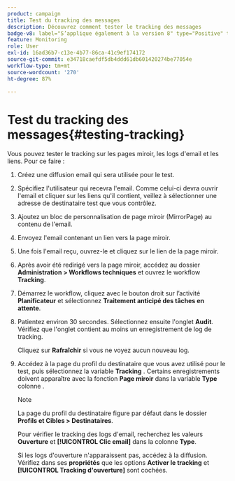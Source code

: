 ```yaml
---
product: campaign
title: Test du tracking des messages
description: Découvrez comment tester le tracking des messages
badge-v8: label="S’applique également à la version 8" type="Positive" tooltip="S’applique également à Campaign v8"
feature: Monitoring
role: User
exl-id: 16ad36b7-c13e-4b77-86ca-41c9ef174172
source-git-commit: e34718caefdf5db4ddd61db601420274be77054e
workflow-type: tm+mt
source-wordcount: '270'
ht-degree: 87%

---
```


# Test du tracking des messages{#testing-tracking}

Vous pouvez tester le tracking sur les pages miroir, les logs d&#39;email et les liens. Pour ce faire :

1. Créez une diffusion email qui sera utilisée pour le test.
1. Spécifiez l&#39;utilisateur qui recevra l&#39;email. Comme celui-ci devra ouvrir l&#39;email et cliquer sur les liens qu&#39;il contient, veillez à sélectionner une adresse de destinataire test que vous contrôlez.
1. Ajoutez un bloc de personnalisation de page miroir (MirrorPage) au contenu de l&#39;email.
1. Envoyez l&#39;email contenant un lien vers la page miroir.
1. Une fois l&#39;email reçu, ouvrez-le et cliquez sur le lien de la page miroir.
1. Après avoir été redirigé vers la page miroir, accédez au dossier **Administration > Workflows techniques** et ouvrez le workflow **Tracking**.
1. Démarrez le workflow, cliquez avec le bouton droit sur l’activité **Planificateur** et sélectionnez **Traitement anticipé des tâches en attente**.
1. Patientez environ 30 secondes. Sélectionnez ensuite l&#39;onglet **Audit**. Vérifiez que l&#39;onglet contient au moins un enregistrement de log de tracking.

   Cliquez sur **Rafraîchir** si vous ne voyez aucun nouveau log.

1. Accédez à la page du profil du destinataire que vous avez utilisé pour le test, puis sélectionnez la variable **Tracking** . Certains enregistrements doivent apparaître avec la fonction **Page miroir** dans la variable **Type** colonne .

   >[!NOTE]
   >
   >La page du profil du destinataire figure par défaut dans le dossier **Profils et Cibles > Destinataires**.

   Pour vérifier le tracking des logs d&#39;email, recherchez les valeurs **Ouverture** et **[!UICONTROL Clic email]** dans la colonne **Type**.

   Si les logs d&#39;ouverture n&#39;apparaissent pas, accédez à la diffusion. Vérifiez dans ses **propriétés** que les options **Activer le tracking** et **[!UICONTROL Tracking d&#39;ouverture]** sont cochées.
